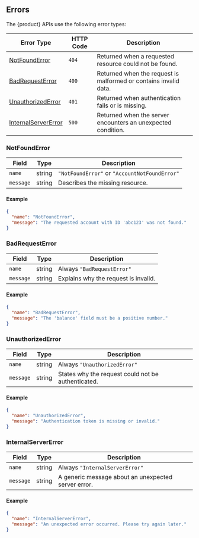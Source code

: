 ## Errors

The {product} APIs use the following error types:

| Error Type                                  | HTTP Code | Description                                                      |
| ------------------------------------------- | --------- | ---------------------------------------------------------------- |
| [NotFoundError](#notfounderror)             | `404`     | Returned when a requested resource could not be found.           |
| [BadRequestError](#badrequesterror)         | `400`     | Returned when the request is malformed or contains invalid data. |
| [UnauthorizedError](#unauthorizederror)     | `401`     | Returned when authentication fails or is missing.                |
| [InternalServerError](#internalservererror) | `500`     | Returned when the server encounters an unexpected condition.     |


### NotFoundError
| Field     | Type   | Description                     |
| --------- | ------ | ------------------------------- |
| `name`    | string | `"NotFoundError"` or `"AccountNotFoundError"`        |
| `message` | string | Describes the missing resource. |

#### Example
```json
{
  "name": "NotFoundError",
  "message": "The requested account with ID 'abc123' was not found."
}
```

### BadRequestError
| Field     | Type   | Description                          |
| --------- | ------ | ------------------------------------ |
| `name`    | string | Always `"BadRequestError"`           |
| `message` | string | Explains why the request is invalid. |

#### Example
```json
{
  "name": "BadRequestError",
  "message": "The 'balance' field must be a positive number."
}
```

### UnauthorizedError
| Field     | Type   | Description                                        |
| --------- | ------ | -------------------------------------------------- |
| `name`    | string | Always `"UnauthorizedError"`                       |
| `message` | string | States why the request could not be authenticated. |

#### Example
```json
{
  "name": "UnauthorizedError",
  "message": "Authentication token is missing or invalid."
}
```

### InternalServerError
| Field     | Type   | Description                                         |
| --------- | ------ | --------------------------------------------------- |
| `name`    | string | Always `"InternalServerError"`                      |
| `message` | string | A generic message about an unexpected server error. |

#### Example
```json
{
  "name": "InternalServerError",
  "message": "An unexpected error occurred. Please try again later."
}
```
